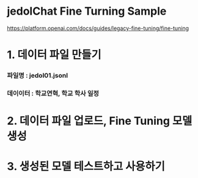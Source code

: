 # jedolChat Fine Turning Sample
https://platform.openai.com/docs/guides/legacy-fine-tuning/fine-tuning
# 1. 데이터 파일 만들기 
  ### 파일명   :  jedol01.jsonl
  ### 데이이터 :  학교연혁, 학교 학사 일정
  
# 2. 데이터 파일 업로드, Fine Tuning 모델 생성 

# 3. 생성된 모델 테스트하고 사용하기


